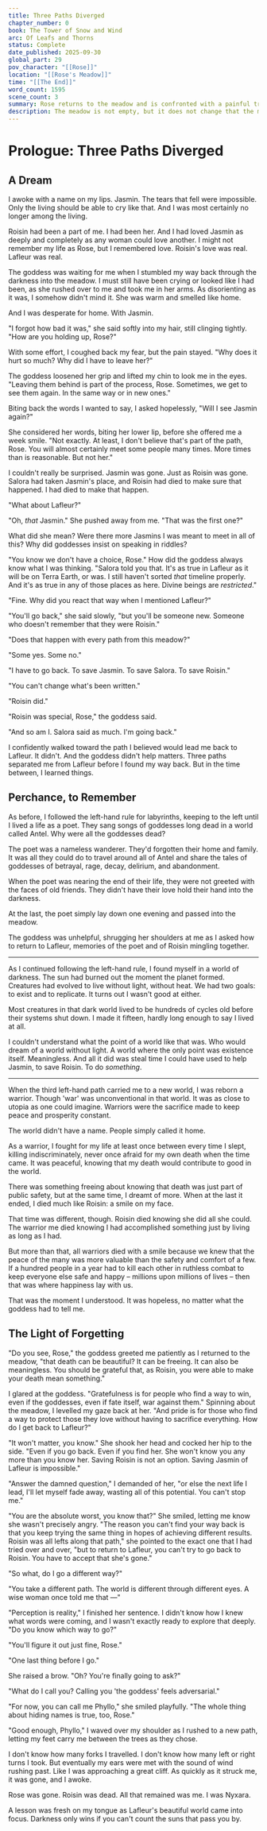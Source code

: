 ```yaml
---
title: Three Paths Diverged
chapter_number: 0
book: The Tower of Snow and Wind
arc: Of Leafs and Thorns
status: Complete
date_published: 2025-09-30
global_part: 29
pov_character: "[[Rose]]"
location: "[[Rose's Meadow]]"
time: "[[The End]]"
word_count: 1595
scene_count: 3
summary: Rose returns to the meadow and is confronted with a painful truth. Once a life is lived, it cannot be unlived. The pain cannot be rewritten. But before she returns to Lafleur, she must learn.
description: The meadow is not empty, but it does not change that the meadow is lonely. The goddess is unhelpful, and Rose is desperate.
---
```

# Prologue: Three Paths Diverged
## A Dream
I awoke with a name on my lips. Jasmin. The tears that fell were impossible. Only the living should be able to cry like that. And I was most certainly no longer among the living.

Roisin had been a part of me. I had been her. And I had loved Jasmin as deeply and completely as any woman could love another. I might not remember my life as Rose, but I remembered love. Roisin's love was real. Lafleur was real.

The goddess was waiting for me when I stumbled my way back through the darkness into the meadow. I must still have been crying or looked like I had been, as she rushed over to me and took me in her arms. As disorienting as it was, I somehow didn't mind it. She was warm and smelled like home.

And I was desperate for home. With Jasmin.

"I forgot how bad it was," she said softly into my hair, still clinging tightly. "How are you holding up, Rose?"

With some effort, I coughed back my fear, but the pain stayed. "Why does it hurt so much? Why did I have to leave her?"

The goddess loosened her grip and lifted my chin to look me in the eyes. "Leaving them behind is part of the process, Rose. Sometimes, we get to see them again. In the same way or in new ones."

Biting back the words I wanted to say, I asked hopelessly, "Will I see Jasmin again?"

She considered her words, biting her lower lip, before she offered me a week smile. "Not exactly. At least, I don't believe that's part of the path, Rose. You will almost certainly meet some people many times. More times than is reasonable. But not her."

I couldn't really be surprised. Jasmin was gone. Just as Roisin was gone. Salora had taken Jasmin's place, and Roisin had died to make sure that happened. I had died to make that happen.

"What about Lafleur?"

"Oh, *that* Jasmin." She pushed away from me. "That was the first one?"

What did she mean? Were there more Jasmins I was meant to meet in all of this? Why did goddesses insist on speaking in riddles?

"You know we don't have a choice, Rose." How did the goddess always know what I was thinking. "Salora told you that. It's as true in Lafleur as it will be on Terra Earth, or was. I still haven't sorted *that* timeline properly. And it's as true in any of those places as here. Divine beings are *restricted*."

"Fine. Why did you react that way when I mentioned Lafleur?"

"You'll go back," she said slowly, "but you'll be someone new. Someone who doesn't remember that they were Roisin."

"Does that happen with every path from this meadow?"

"Some yes. Some no."

"I have to go back. To save Jasmin. To save Salora. To save Roisin."

"You can't change what's been written."

"Roisin did."

"Roisin was special, Rose," the goddess said.

"And so am I. Salora said as much. I'm going back."

I confidently walked toward the path I believed would lead me back to Lafleur. It didn't. And the goddess didn't help matters. Three paths separated me from Lafleur before I found my way back. But in the time between, I learned things.
## Perchance, to Remember
As before, I followed the left-hand rule for labyrinths, keeping to the left until I lived a life as a poet. They sang songs of goddesses long dead in a world called Antel. Why were all the goddesses dead?

The poet was a nameless wanderer. They'd forgotten their home and family. It was all they could do to travel around all of Antel and share the tales of goddesses of betrayal, rage, decay, delirium, and abandonment.

When the poet was nearing the end of their life, they were not greeted with the faces of old friends. They didn't have their love hold their hand into the darkness.

At the last, the poet simply lay down one evening and passed into the meadow.

The goddess was unhelpful, shrugging her shoulders at me as I asked how to return to Lafleur, memories of the poet and of Roisin mingling together.

---
As I continued following the left-hand rule, I found myself in a world of darkness. The sun had burned out the moment the planet formed. Creatures had evolved to live without light, without heat. We had two goals: to exist and to replicate. It turns out I wasn't good at either.

Most creatures in that dark world lived to be hundreds of cycles old before their systems shut down. I made it fifteen, hardly long enough to say I lived at all.

I couldn't understand what the point of a world like that was. Who would dream of a world without light. A world where the only point was existence itself. Meaningless. And all it did was steal time I could have used to help Jasmin, to save Roisin. To do *something*.

---
When the third left-hand path carried me to a new world, I was reborn a warrior. Though 'war' was unconventional in that world. It was as close to utopia as one could imagine. Warriors were the sacrifice made to keep peace and prosperity constant.

The world didn't have a name. People simply called it home.

As a warrior, I fought for my life at least once between every time I slept, killing indiscriminately, never once afraid for my own death when the time came. It was peaceful, knowing that my death would contribute to good in the world.

There was something freeing about knowing that death was just part of public safety, but at the same time, I dreamt of more. When at the last it ended, I died much like Roisin: a smile on my face.

That time was different, though. Roisin died knowing she did all she could. The warrior me died knowing I had accomplished something just by living as long as I had.

But more than that, all warriors died with a smile because we knew that the peace of the many was more valuable than the safety and comfort of a few. If a hundred people in a year had to kill each other in ruthless combat to keep everyone else safe and happy &ndash; millions upon millions of lives &ndash; then that was where happiness lay with us.

That was the moment I understood. It was hopeless, no matter what the goddess had to tell me.
## The Light of Forgetting
"Do you see, Rose," the goddess greeted me patiently as I returned to the meadow, "that death can be beautiful? It can be freeing. It can also be meaningless. You should be grateful that, as Roisin, you were able to make your death mean something."

I glared at the goddess. "Gratefulness is for people who find a way to win, even if the goddesses, even if fate itself, war against them." Spinning about the meadow, I levelled my gaze back at her. "And pride is for those who find a way to protect those they love without having to sacrifice everything. How do I get back to Lafleur?"

"It won't matter, you know." She shook her head and cocked her hip to the side. "Even if you go back. Even if you find her. She won't know you any more than you know her. Saving Roisin is not an option. Saving Jasmin of Lafleur is impossible."

"Answer the damned question," I demanded of her, "or else the next life I lead, I'll let myself fade away, wasting all of this potential. You can't stop me."

"You are the absolute worst, you know that?" She smiled, letting me know she wasn't precisely angry. "The reason you can't find your way back is that you keep trying the same thing in hopes of achieving different results. Roisin was all lefts along that path," she pointed to the exact one that I had tried over and over, "but to return to Lafleur, you can't try to go back to Roisin. You have to accept that she's gone."

"So what, do I go a different way?"

"You take a different path. The world is different through different eyes. A wise woman once told me that &mdash;"

"Perception is reality," I finished her sentence. I didn't know how I knew what words were coming, and I wasn't exactly ready to explore that deeply. "Do you know which way to go?"

"You'll figure it out just fine, Rose."

"One last thing before I go."

She raised a brow. "Oh? You're finally going to ask?"

"What do I call you? Calling you 'the goddess' feels adversarial."

"For now, you can call me Phyllo," she smiled playfully. "The whole thing about hiding names is true, too, Rose."

"Good enough, Phyllo," I waved over my shoulder as I rushed to a new path, letting my feet carry me between the trees as they chose.

I don't know how many forks I travelled. I don't know how many left or right turns I took. But eventually my ears were met with the sound of wind rushing past. Like I was approaching a great cliff. As quickly as it struck me, it was gone, and I awoke.

Rose was gone. Roisin was dead. All that remained was me. I was Nyxara.

A lesson was fresh on my tongue as Lafleur's beautiful world came into focus. Darkness only wins if you can't count the suns that pass you by.
